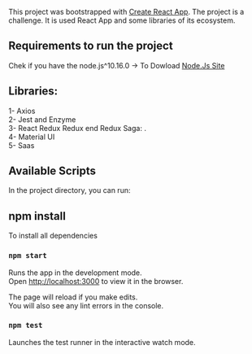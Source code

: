 
This project was bootstrapped with [Create React App](https://github.com/facebook/create-react-app).
The project is a challenge. It is used React App and some libraries of its ecosystem.
 
## Requirements to run the project
Chek if you have the node.js^10.16.0 -> To Dowload [Node.Js Site](https://nodejs.org/en/)


## Libraries: 
1- Axios <br/>
2- Jest and Enzyme<br/>
3- React Redux Redux end Redux Saga:  .<br/>
4- Material UI<br/>
5- Saas<br/>



## Available Scripts
In the project directory, you can run:

## npm install
To install all dependencies

### `npm start`

Runs the app in the development mode.<br />
Open [http://localhost:3000](http://localhost:3000) to view it in the browser.

The page will reload if you make edits.<br />
You will also see any lint errors in the console.

### `npm test`

Launches the test runner in the interactive watch mode.<br />

